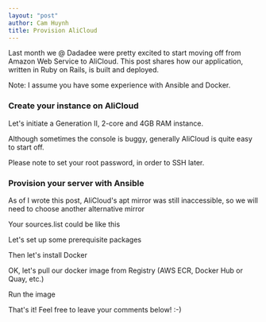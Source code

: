 ```yaml
---
layout: "post"
author: Cam Huynh
title: Provision AliCloud
---
```


Last month we @ Dadadee were pretty excited to start moving off from Amazon Web Service to AliCloud.
This post shares how our application, written in Ruby on Rails, is built and deployed.

Note: I assume you have some experience with Ansible and Docker.

### Create your instance on AliCloud

Let's initiate a Generation II, 2-core and 4GB RAM instance.

Although sometimes the console is buggy, generally AliCloud is quite easy to start off.

Please note to set your root password, in order to SSH later.

### Provision your server with Ansible

As of I wrote this post, AliCloud's apt mirror was still inaccessible, so we will need to choose another alternative mirror
<script src="https://gist.github.com/huynhquancam/3f4095496720304d79d3.js"></script>

Your sources.list could be like this
<script src="https://gist.github.com/huynhquancam/54e4fb5f527710f03a2c.js"></script>

Let's set up some prerequisite packages

<script src="https://gist.github.com/huynhquancam/625d110f2531b46f5506.js"></script>

Then let's install Docker

<script src="https://gist.github.com/huynhquancam/3d66cb90662f4449575c.js"></script>

OK, let's pull our docker image from Registry (AWS ECR, Docker Hub or Quay, etc.)

<script src="https://gist.github.com/huynhquancam/fe5296227f94e6b9994c.js"></script>

Run the image

<script src="https://gist.github.com/huynhquancam/ea2515828a4b0473570a.js"></script>

That's it! Feel free to leave your comments below! :-)


